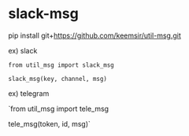 # slack-msg


pip install git+https://github.com/keemsir/util-msg.git

ex) slack

`from util_msg import slack_msg`

`slack_msg(key, channel, msg)`

ex) telegram

`from util_msg import tele_msg


tele_msg(token, id, msg)`
